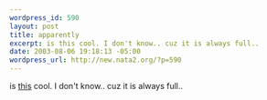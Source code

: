 ```yaml
--- 
wordpress_id: 590
layout: post
title: apparently
excerpt: is this cool. I don't know.. cuz it is always full..
date: 2003-08-06 19:18:13 -05:00
wordpress_url: http://new.nata2.org/?p=590
---
```

is <a href="http://www.habbohotel.com/habbo/en/">this</a> cool. I don't know.. cuz it is always full..
